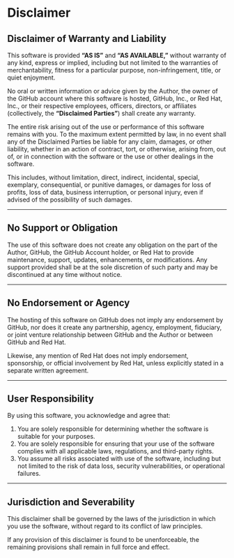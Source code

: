 # Disclaimer

## Disclaimer of Warranty and Liability

This software is provided **“AS IS”** and **“AS AVAILABLE,”** without warranty of any kind, express or implied, including but not limited to the warranties of merchantability, fitness for a particular purpose, non-infringement, title, or quiet enjoyment.  

No oral or written information or advice given by the Author, the owner of the GitHub account where this software is hosted, GitHub, Inc., or Red Hat, Inc., or their respective employees, officers, directors, or affiliates (collectively, the **“Disclaimed Parties”**) shall create any warranty.  

The entire risk arising out of the use or performance of this software remains with you. To the maximum extent permitted by law, in no event shall any of the Disclaimed Parties be liable for any claim, damages, or other liability, whether in an action of contract, tort, or otherwise, arising from, out of, or in connection with the software or the use or other dealings in the software.  

This includes, without limitation, direct, indirect, incidental, special, exemplary, consequential, or punitive damages, or damages for loss of profits, loss of data, business interruption, or personal injury, even if advised of the possibility of such damages.  

---

## No Support or Obligation

The use of this software does not create any obligation on the part of the Author, GitHub, the GitHub Account holder, or Red Hat to provide maintenance, support, updates, enhancements, or modifications. Any support provided shall be at the sole discretion of such party and may be discontinued at any time without notice.  

---

## No Endorsement or Agency

The hosting of this software on GitHub does not imply any endorsement by GitHub, nor does it create any partnership, agency, employment, fiduciary, or joint venture relationship between GitHub and the Author or between GitHub and Red Hat.  

Likewise, any mention of Red Hat does not imply endorsement, sponsorship, or official involvement by Red Hat, unless explicitly stated in a separate written agreement.  

---

## User Responsibility

By using this software, you acknowledge and agree that:  

1. You are solely responsible for determining whether the software is suitable for your purposes.  
2. You are solely responsible for ensuring that your use of the software complies with all applicable laws, regulations, and third-party rights.  
3. You assume all risks associated with use of the software, including but not limited to the risk of data loss, security vulnerabilities, or operational failures.  

---

## Jurisdiction and Severability

This disclaimer shall be governed by the laws of the jurisdiction in which you use the software, without regard to its conflict of law principles.  

If any provision of this disclaimer is found to be unenforceable, the remaining provisions shall remain in full force and effect.  
